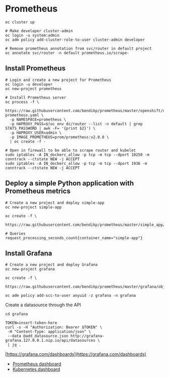 # Prometheus

```
oc cluster up

# Make developer cluster-admin
oc login -u system:admin
oc adm policy add-cluster-role-to-user cluster-admin developer

# Remove prometheus annotation from svc/router in default project
oc annotate svc/router -n default prometheus.io/scrape-
```

## Install Prometheus

```
# Login and create a new project for Prometheus
oc login -u developer
oc new-project prometheus

# Install Prometheus server
oc process -f \
   https://raw.githubusercontent.com/bendikp/prometheus/master/openshift/objects/template-prometheus.yaml \
  -p NAMESPACE=prometheus \
  -p HAPROXY_PASS=$(oc env dc/router --list -n default | grep STATS_PASSWORD | awk -F= '{print $2}') \
  -p HAPROXY_USER=admin \
  -p IMAGE_PROMETHEUS=prom/prometheus:v2.0.0 \
  | oc create -f -
```


```
# Open in firewall to be able to scrape router and kubelet
sudo iptables -A IN_dockerc_allow -p tcp -m tcp --dport 10250 -m conntrack --ctstate NEW -j ACCEPT
sudo iptables -A IN_dockerc_allow -p tcp -m tcp --dport 1936 -m conntrack --ctstate NEW -j ACCEPT
```

## Deploy a simple Python application with Prometheus metrics

```
# Create a new project and deploy simple-app
oc new-project simple-app

oc create -f \
 https://raw.githubusercontent.com/bendikp/prometheus/master/simple_app/objects/list.yml
```

```
# Queries
request_processing_seconds_count{container_name="simple-app"}
```

## Install Grafana

```
# Create a new project and deploy Grafana
oc new-project grafana

oc create -f \
 https://raw.githubusercontent.com/bendikp/prometheus/master/grafana/objects/list.yml

oc adm policy add-scc-to-user anyuid -z grafana -n grafana
```

Create a datasource through the API
```
cd grafana

TOKEN=insert-token-here
curl -s -H "Authorization: Bearer $TOKEN" \
 -H "Content-Type: application/json" \
 --data @add_datasource.json http://grafana-grafana.127.0.0.1.nip.io/api/datasources \
 | jq .
```

[https://grafana.com/dashboards](https://grafana.com/dashboards)
* [Prometheus dashboard](https://grafana.com/dashboards/3662)
* [Kubernetes dashboard](https://grafana.com/dashboards/315)
